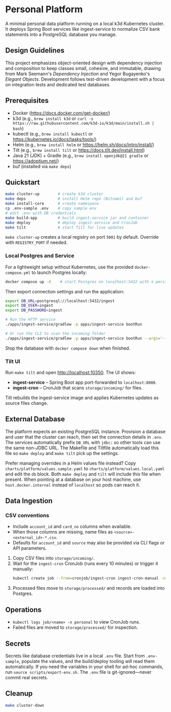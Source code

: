 # Personal Platform

A minimal personal data platform running on a local k3d Kubernetes cluster. It deploys Spring Boot services like ingest-service to normalize CSV bank statements into a PostgreSQL database you manage.

## Design Guidelines

This project emphasizes object-oriented design with dependency injection and composition to keep classes small, cohesive, and immutable, drawing from Mark Seemann's *Dependency Injection* and Yegor Bugayenko's *Elegant Objects*. Development follows test-driven development with a focus on integration tests and dedicated test databases.

## Prerequisites
- Docker (https://docs.docker.com/get-docker/)
- k3d (e.g., `brew install k3d` or `curl -s https://raw.githubusercontent.com/k3d-io/k3d/main/install.sh | bash`)
- kubectl (e.g., `brew install kubectl` or https://kubernetes.io/docs/tasks/tools/)
- Helm (e.g., `brew install helm` or https://helm.sh/docs/intro/install/)
- Tilt (e.g., `brew install tilt` or https://docs.tilt.dev/install.html)
- Java 21 (JDK) + Gradle (e.g., `brew install openjdk@21 gradle` or https://adoptium.net/)
- buf (installed via `make deps`)

## Quickstart
```bash
make cluster-up        # create k3d cluster
make deps              # install Helm repo (Bitnami) and buf
make install-core      # create namespace
cp .env-sample .env    # copy sample env
# edit .env with DB credentials
make build-app         # build ingest-service jar and container
make deploy            # deploy ingest-service and CronJob
make tilt              # start Tilt for live updates
```

`make cluster-up` creates a local registry on port `5001` by default. Override with `REGISTRY_PORT` if needed.

### Local Postgres and Service

For a lightweight setup without Kubernetes, use the provided `docker-compose.yml` to launch Postgres locally:

```bash
docker compose up -d    # start Postgres on localhost:5432 with a persistent volume
```

Then export connection settings and run the application:

```bash
export DB_URL=postgresql://localhost:5432/ingest
export DB_USER=ingest
export DB_PASSWORD=ingest

# Run the HTTP service
./apps/ingest-service/gradlew -p apps/ingest-service bootRun

# Or run the CLI to scan the incoming folder
./apps/ingest-service/gradlew -p apps/ingest-service bootRun --args='--mode=scan --input=storage/incoming'
```

Stop the database with `docker compose down` when finished.

### Tilt UI

Run `make tilt` and open [http://localhost:10350](http://localhost:10350). The UI shows:
- **ingest-service** – Spring Boot app port-forwarded to `localhost:8080`.
- **ingest-cron** – CronJob that scans `storage/incoming/` for files.

Tilt rebuilds the ingest-service image and applies Kubernetes updates as source files change.

## External Database

The platform expects an existing PostgreSQL instance. Provision a database and user that the cluster can reach, then set the connection details in `.env`. The services automatically prefix `DB_URL` with `jdbc:` so other tools can use the same non-JDBC URL. The Makefile and Tiltfile automatically load this file so `make deploy` and `make tilt` pick up the settings.

Prefer managing overrides in a Helm values file instead? Copy `charts/platform/values.sample.yaml` to `charts/platform/values.local.yaml` and edit the `db` block. Both `make deploy` and `tilt` will include this file when present. When pointing at a database on your host machine, use `host.docker.internal` instead of `localhost` so pods can reach it.

## Data Ingestion

### CSV conventions

- Include `account_id` and `card_no` columns when available.
- When those columns are missing, name files as `<source>-<external_id>-*.csv`.
- Defaults for `account_id` and `source` may also be provided via CLI flags or API parameters.

1. Copy CSV files into `storage/incoming/`.
2. Wait for the `ingest-cron` CronJob (runs every 10 minutes) or trigger it manually:
   ```bash
   kubectl create job --from=cronjob/ingest-cron ingest-cron-manual -n personal
   ```
3. Processed files move to `storage/processed/` and records are loaded into Postgres.


## Operations
- `kubectl logs job/<name> -n personal` to view CronJob runs.
- Failed files are moved to `storage/processed/` for inspection.

## Secrets
Secrets like database credentials live in a local `.env` file. Start from `.env-sample`, populate the values, and the build/deploy tooling will read them automatically. If you need the variables in your shell for ad-hoc commands, run `source scripts/export-env.sh`. The `.env` file is git-ignored—never commit real secrets.

## Cleanup
```bash
make cluster-down
```
